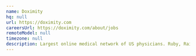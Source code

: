 ```yaml
---
name: Doximity
hq: null
url: https://doximity.com
careersUrl: https://doximity.com/about/jobs
remoteModel: null
timezone: null
description: Largest online medical network of US physicians. Ruby, Rails, Go, JavaScript, MySQL.
---
```

